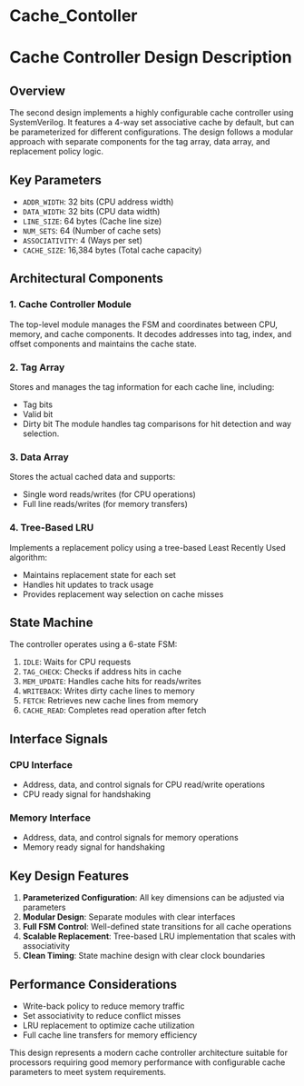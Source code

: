 # Cache_Contoller

# Cache Controller Design Description

## Overview
The second design implements a highly configurable cache controller using SystemVerilog. It features a 4-way set associative cache by default, but can be parameterized for different configurations. The design follows a modular approach with separate components for the tag array, data array, and replacement policy logic.

## Key Parameters
- `ADDR_WIDTH`: 32 bits (CPU address width)
- `DATA_WIDTH`: 32 bits (CPU data width)
- `LINE_SIZE`: 64 bytes (Cache line size)
- `NUM_SETS`: 64 (Number of cache sets)
- `ASSOCIATIVITY`: 4 (Ways per set)
- `CACHE_SIZE`: 16,384 bytes (Total cache capacity)

## Architectural Components

### 1. Cache Controller Module
The top-level module manages the FSM and coordinates between CPU, memory, and cache components. It decodes addresses into tag, index, and offset components and maintains the cache state.

### 2. Tag Array
Stores and manages the tag information for each cache line, including:
- Tag bits
- Valid bit
- Dirty bit
The module handles tag comparisons for hit detection and way selection.

### 3. Data Array
Stores the actual cached data and supports:
- Single word reads/writes (for CPU operations)
- Full line reads/writes (for memory transfers)

### 4. Tree-Based LRU
Implements a replacement policy using a tree-based Least Recently Used algorithm:
- Maintains replacement state for each set
- Handles hit updates to track usage
- Provides replacement way selection on cache misses

## State Machine
The controller operates using a 6-state FSM:
1. `IDLE`: Waits for CPU requests
2. `TAG_CHECK`: Checks if address hits in cache
3. `MEM_UPDATE`: Handles cache hits for reads/writes
4. `WRITEBACK`: Writes dirty cache lines to memory
5. `FETCH`: Retrieves new cache lines from memory
6. `CACHE_READ`: Completes read operation after fetch

## Interface Signals

### CPU Interface
- Address, data, and control signals for CPU read/write operations
- CPU ready signal for handshaking

### Memory Interface
- Address, data, and control signals for memory operations
- Memory ready signal for handshaking

## Key Design Features

1. **Parameterized Configuration**: All key dimensions can be adjusted via parameters
2. **Modular Design**: Separate modules with clear interfaces
3. **Full FSM Control**: Well-defined state transitions for all cache operations
4. **Scalable Replacement**: Tree-based LRU implementation that scales with associativity
5. **Clean Timing**: State machine design with clear clock boundaries

## Performance Considerations
- Write-back policy to reduce memory traffic
- Set associativity to reduce conflict misses
- LRU replacement to optimize cache utilization
- Full cache line transfers for memory efficiency

This design represents a modern cache controller architecture suitable for processors requiring good memory performance with configurable cache parameters to meet system requirements.
